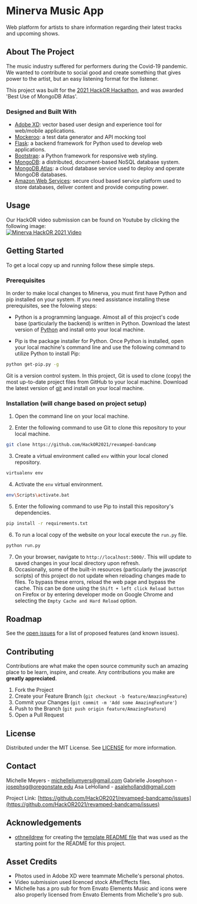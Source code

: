 # Minerva Music App
Web platform for artists to share information regarding their latest tracks and upcoming shows.


<!-- ABOUT THE PROJECT -->
## About The Project

The music industry suffered for performers during the Covid-19 pandemic. We wanted to contribute to social good and create something that gives power to the artist, but an easy listening format for the listener.

This project was built for the [2021 HackOR Hackathon](https://devpost.com/software/minerva-music-app), and was awarded 'Best Use of MongoDB Atlas'.

<!-- The project is hosted live on Heroku at https://team-cs-cats.herokuapp.com/ -->
<!-- The project is hosted live at http://flip2.engr.oregonstate.edu:5147/ -->


<!-- **Note: When loading the hosted website, please be patient as it takes several seconds for the Heroku server to spin up and load the site files.** -->


<!-- ### Built With -->
### Designed and Built With
* [Adobe XD](https://www.adobe.com/products/xd.html): vector based user design and experience tool for web/mobile applications.
* [Mockeroo](https://www.mockaroo.com/): a test data generator and API mocking tool
* [Flask](https://flask.palletsprojects.com/en/1.1.x/): a backend framework for Python used to develop web applications. 
* [Bootstrap](https://getbootstrap.com/docs/4.0/getting-started/introduction/): a Python framework for responsive web styling.
* [MongoDB](https://dev.mysql.com/doc/): a distributed, document-based NoSQL database system.
* [MongoDB Atlas](https://www.mongodb.com/cloud/atlas): a cloud database service used to deploy and operate MongoDB databases.
* [Amazon Web Services](https://aws.amazon.com/about-aws/): secure cloud based service platform used to store databases, deliver content and provide computing power.

<!-- USAGE EXAMPLES -->
## Usage

Our HackOR video submission can be found on Youtube by clicking the following image:  
[![Minerva HackOR 2021 Video](https://img.youtube.com/vi/soAcNdbTH3s/0.jpg)](https://www.youtube.com/watch?v=soAcNdbTH3s)


<!-- GETTING STARTED -->
## Getting Started

To get a local copy up and running follow these simple steps.

### Prerequisites

In order to make local changes to Minerva, you must first have Python and pip installed on your system. If you need assistance installing these prerequisites, see the folowing steps:

* Python is a programming language. Almost all of this project's code base (particularly the backend) is written in Python. Download the latest version of [Python](https://www.python.org/downloads/) and install onto your local machine.

* Pip is the package installer for Python. Once Python is installed, open your local machine's command line and use the following command to utilize Python to install Pip:
```sh
python get-pip.py -g
```

Git is a version control system. In this project, Git is used to clone (copy) the most up-to-date project files from GitHub to your local machine. Download the latest version of [git](https://git-scm.com/download/win) and install on your local machine.


### Installation (will change based on project setup) 

1. Open the command line on your local machine.

2. Enter the following command to use Git to clone this repository to your local machine.
```sh
git clone https://github.com/HackOR2021/revamped-bandcamp
```
3. Create a virtual environment called `env` within your local cloned repository.
```sh
virtualenv env
```
4. Activate the `env` virtual environment.
```sh
env\Scripts\activate.bat
```
5. Enter the following command to use Pip to install this repository's dependencies.
```sh
pip install -r requirements.txt
```
6. To run a local copy of the website on your local execute the `run.py` file.
```sh
python run.py
```
7. On your browser, navigate to `http://localhost:5000/`. This will update to saved changes in your local directory upon refresh.
8. Occasionally, some of the built-in resources (particularly the javascript scripts) of this project do not update when reloading changes made to files. To bypass these errors, reload the web page and bypass the cache. This can be done using the `Shift + left click Reload button` on Firefox or by entering developer mode on Google Chrome and selecting the `Empty Cache and Hard Reload` option.


<!-- ROADMAP -->
## Roadmap

See the [open issues](https://github.com/HackOR2021/revamped-bandcamp/issues) for a list of proposed features (and known issues).



<!-- CONTRIBUTING -->
## Contributing

Contributions are what make the open source community such an amazing place to be learn, inspire, and create. Any contributions you make are **greatly appreciated**.

1. Fork the Project
2. Create your Feature Branch (`git checkout -b feature/AmazingFeature`)
3. Commit your Changes (`git commit -m 'Add some AmazingFeature'`)
4. Push to the Branch (`git push origin feature/AmazingFeature`)
5. Open a Pull Request



<!-- LICENSE -->
## License

Distributed under the MIT License. See [LICENSE](https://github.com/HackOR2021/revamped-bandcamp/LICENSE.txt) for more information.



<!-- CONTACT -->
## Contact
Michelle Meyers - michelleliumyers@gmail.com
Gabrielle Josephson - josephsg@oregonstate.edu
Asa LeHolland - asaleholland@gmail.com

Project Link: [https://github.com/HackOR2021/revamped-bandcamp/issues](https://github.com/HackOR2021/revamped-bandcamp/issues)



<!-- ACKNOWLEDGEMENTS -->
## Acknowledgements

* [othneildrew](https://github.com/othneildrew) for creating the [template README file](https://github.com/othneildrew/Best-README-Template) that was used as the starting point for the README for this project. 

## Asset Credits
* Photos used in Adobe XD were teammate Michelle's personal photos.
* Video submission used licenced stock AfterEffects files.
* Michelle has a pro sub for from Envato Elements Music and icons were also properly licensed from Envato Elements from Michelle's pro sub.


<!-- MARKDOWN LINKS & IMAGES (to be added as needed) -->
<!-- [example-use]: images/{filename}.gif -->

 